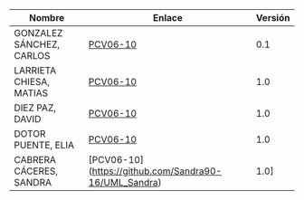| Nombre | Enlace | Versión |
|--------|--------|---------|
|GONZALEZ SÁNCHEZ, CARLOS | [PCV06-10](https://github.com/carlosgs-iesgoya/UML) | 0.1 |
|LARRIETA CHIESA, MATIAS | [PCV06-10](https://github.com/MatChiesa/UML-PCV06-10) | 1.0 |
|DIEZ PAZ, DAVID | [PCV06-10](https://github.com/david10paz/PCV06-10---David-Diez-Paz) | 1.0 |
|DOTOR PUENTE, ELIA | [PCV06-10](https://github.com/eliadotor/PCV06-10) | 1.0 |
|CABRERA CÁCERES, SANDRA | [PCV06-10] (https://github.com/Sandra90-16/UML_Sandra) |1.0]
